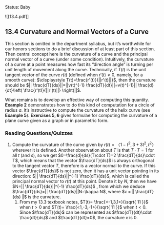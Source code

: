 
Status: Baby

![[13.4.pdf]]


## 13.4 Curvature and Normal Vectors of a Curve 

This section is omitted in the department syllabus, but it’s worthwhile for our honors sections to do a brief discussion of at least part of this section. Then central concept here is the curvature of a curve and the principal normal vector of a curve (under some condition). Intuitively, the curvature of a curve at a point measures how fast its “direction angle” is turning per unit length of movement along the curve. Technically, if $T(t)$ is the unit tangent vector of the curve $r(t)$ (defined when $r′(t)\neq 0$, namely, for a smooth curve): $\displaystyle T(t)=\frac{r'(t)}{||r'(t)||}$, then the curvature should be $|| \frac{dT}{ds}||=||v(t)^{-1} \frac{dT}{dt}||=v(t)^{-1}|| \frac{d}{dt}\left( \frac{r'(t)}{||r'(t)||} \right)||$. 

What remains is to develop an effective way of computing this quantity. **Example 2** demonstrates how to do this kind of computation for a circle of radius $a$. It’s instructive to compute the curvature of the helix curve (see **Example 5**). **Exercises 5, 6** gives formulae for computing the curvature of a plane curve given as a graph or in parametric form. 

### Reading Questions/Quizzes 

1. Compute the curvature of the curve given by $r(t) = 〈1−t^2, 3+3t^2, t^2〉$ wherever it is defined. Another observation about $T$ is that $T · T = 1$ for all $t$ (and $s$), so we get $0=\frac{d}{ds}(T\cdot T)=2 \frac{dT}{ds}\cdot T$, which means that the vector $\frac{dT}{ds}$ is always orthogonal to the tangent vector $T$, therefore is a vector normal to the curve. If this vector $\frac{dT}{ds}$ is not zero, then it has a unit vector pointing in its direction: $|| \frac{dT}{ds}||^{-1} \frac{dT}{ds}$, which is called the principal normal vector to $r(t)$ at this point. Denote it by $N$, then we have $N=|| \frac{dT}{ds}||^{-1} \frac{dT}{ds}$ , from which we deduce $\frac{dT}{ds}=|| \frac{dT}{ds}||N=\kappa N$, where $κ = ‖ \frac{dT}{ds} ‖$ is the curvature. 
	1. From my 13.3 textbook notes, $T(t)= \frac{<-1,3,1>}{\sqrt{ 11 }}$ when $t>0$ and $T(t)= \frac{<1,-3,-1>}{\sqrt{ 11 }}$ when $t<0$. Since $\frac{dT}{ds}$ can be represented as $\frac{dT}{dt}\cdot \frac{dt}{ds}$ and $\frac{dT}{dt}=0$, the curvature $\kappa$ is 0. 